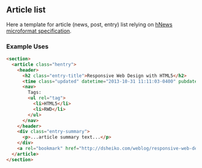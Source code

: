 ## Article list
Here a template for article (news, post, entry) list relying on [hNews microformat specification](http://microformats.org/wiki/hnews).

### Example Uses
```html
<section>
  <article class="hentry">
    <header>
      <h2 class="entry-title">Responsive Web Design with HTML5</h2>
      <time class="updated" datetime="2013-10-31 11:11:03-0400" pubdate>2013-10-31</time>
      <nav>
        Tags:
        <ul rel="tag">
          <li>HTML5</li>
          <li>RWD</li>
        </ul>
      </nav>
    </header>
    <div class="entry-summary">
      <p>...article summary text...</p>
    </div>
    <a rel="bookmark" href="http://dsheiko.com/weblog/responsive-web-design-with-html5/">Read Article</a>
  </article>
</section>
```

